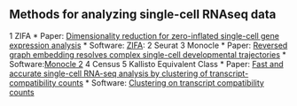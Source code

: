 ## Methods for analyzing single-cell RNAseq data
1 ZIFA
    * Paper: [Dimensionality reduction for zero-inflated single-cell gene expression analysis](https://genomebiology.biomedcentral.com/articles/10.1186/s13059-015-0805-z)
    * Software: [ZIFA](https://github.com/epierson9/ZIFA):
2 Seurat
3 Monocle
    * Paper: [Reversed graph embedding resolves complex single-cell developmental trajectories](http://www.biorxiv.org/content/early/2017/02/21/110668)
    * Software:[Monocle 2](http://cole-trapnell-lab.github.io/monocle-release/) 
4 Census
5 Kallisto Equivalent Class
    * Paper: [Fast and accurate single-cell RNA-seq analysis by clustering of transcript-compatibility counts](https://www.ncbi.nlm.nih.gov/pubmed/27230763)
    * Software: [Clustering on transcript compatibility counts](https://github.com/govinda-kamath/clustering_on_transcript_compatibility_counts)
